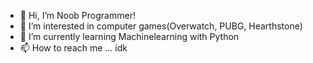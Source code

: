 - 👋 Hi, I’m Noob Programmer!
- 👀 I’m interested in computer games(Overwatch, PUBG, Hearthstone)
- 🌱 I’m currently learning Machinelearning with Python
- 📫 How to reach me ... idk

<!---
AnnyangEH/AnnyangEH is a ✨ special ✨ repository because its `README.md` (this file) appears on your GitHub profile.
You can click the Preview link to take a look at your changes.
--->
